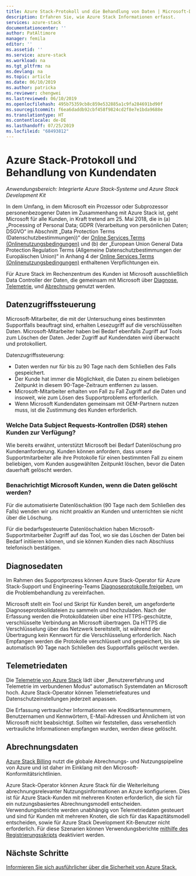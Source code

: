 ```yaml
---
title: Azure Stack-Protokoll und die Behandlung von Daten | Microsoft-Dokumentation
description: Erfahren Sie, wie Azure Stack Informationen erfasst.
services: azure-stack
documentationcenter: ''
author: PatAltimore
manager: femila
editor: ''
ms.assetid: ''
ms.service: azure-stack
ms.workload: na
ms.tgt_pltfrm: na
ms.devlang: na
ms.topic: article
ms.date: 06/10/2019
ms.author: patricka
ms.reviewer: chengwei
ms.lastreviewed: 06/10/2019
ms.openlocfilehash: 495b75359cb8c859e532885a1c9fa284691bd90f
ms.sourcegitcommit: f6ea6daddb92cbf458f9824cd2f8e7e1bda9688e
ms.translationtype: HT
ms.contentlocale: de-DE
ms.lasthandoff: 07/25/2019
ms.locfileid: "68493812"
---
```

# <a name="azure-stack-log-and-customer-data-handling"></a>Azure Stack-Protokoll und Behandlung von Kundendaten 
*Anwendungsbereich: Integrierte Azure Stack-Systeme und Azure Stack Development Kit*  

In dem Umfang, in dem Microsoft ein Prozessor oder Subprozessor personenbezogener Daten im Zusammenhang mit Azure Stack ist, geht Microsoft für alle Kunden, in Kraft tretend am 25. Mai 2018, die in (a) „Processing of Personal Data; GDPR (Verarbeitung von persönlichen Daten; DSGVO“ im Abschnitt „Data Protection Terms (Datenschutzbestimmungen))“ der [Online Services Terms (Onlinenutzungsbedingungen)](http://www.microsoftvolumelicensing.com/DocumentSearch.aspx?Mode=3&DocumentTypeId=31) und (b) der „European Union General Data Protection Regulation Terms (Allgemeine Datenschutzbestimmungen der Europäischen Union)“ in Anhang 4 der [Online Services Terms (Onlinenutzungsbedingungen)](http://www.microsoftvolumelicensing.com/DocumentSearch.aspx?Mode=3&DocumentTypeId=31) enthaltenen Verpflichtungen ein. 

Für Azure Stack im Rechenzentrum des Kunden ist Microsoft ausschließlich Data Controller der Daten, die gemeinsam mit Microsoft über [Diagnose](azure-stack-configure-on-demand-diagnostic-log-collection.md#using-pep), [Telemetrie](azure-stack-telemetry.md), und [Abrechnung](azure-stack-usage-reporting.md) genutzt werden.  

## <a name="data-access-controls"></a>Datenzugriffssteuerung 
Microsoft-Mitarbeiter, die mit der Untersuchung eines bestimmten Supportfalls beauftragt sind, erhalten Lesezugriff auf die verschlüsselten Daten. Microsoft-Mitarbeiter haben bei Bedarf ebenfalls Zugriff auf Tools zum Löschen der Daten. Jeder Zugriff auf Kundendaten wird überwacht und protokolliert.  

Datenzugriffssteuerung:
- Daten werden nur für bis zu 90 Tage nach dem Schließen des Falls gespeichert.
- Der Kunde hat immer die Möglichkeit, die Daten zu einem beliebigen Zeitpunkt in diesem 90-Tage-Zeitraum entfernen zu lassen.
- Microsoft-Mitarbeiter erhalten von Fall zu Fall Zugriff auf die Daten und insoweit, wie zum Lösen des Supportproblems erforderlich. 
- Wenn Microsoft Kundendaten gemeinsam mit OEM-Partnern nutzen muss, ist die Zustimmung des Kunden erforderlich.  

### <a name="what-data-subject-requests-dsr-controls-do-customers-have"></a>Welche Data Subject Requests-Kontrollen (DSR) stehen Kunden zur Verfügung?
Wie bereits erwähnt, unterstützt Microsoft bei Bedarf Datenlöschung pro Kundenanforderung. Kunden können anfordern, dass unsere Supportmitarbeiter alle ihre Protokolle für einen bestimmten Fall zu einem beliebigen, vom Kunden ausgewählten Zeitpunkt löschen, bevor die Daten dauerhaft gelöscht werden.  

### <a name="does-microsoft-notify-customers-when-the-data-is-deleted"></a>Benachrichtigt Microsoft Kunden, wenn die Daten gelöscht werden?
Für die automatisierte Datenlöschaktion (90 Tage nach dem Schließen des Falls) wenden wir uns nicht proaktiv an Kunden und unterrichten sie nicht über die Löschung. 

Für die bedarfsgesteuerte Datenlöschaktion haben Microsoft-Supportmitarbeiter Zugriff auf das Tool, wo sie das Löschen der Daten bei Bedarf initiieren können, und sie können Kunden dies nach Abschluss telefonisch bestätigen.

## <a name="diagnostic-data"></a>Diagnosedaten
Im Rahmen des Supportprozess können Azure Stack-Operator für Azure Stack-Support und Engineering-Teams [Diagnoseprotokolle freigeben](azure-stack-configure-on-demand-diagnostic-log-collection.md#using-pep), um die Problembehandlung zu vereinfachen.

Microsoft stellt ein Tool und Skript für Kunden bereit, um angeforderte Diagnoseprotokolldateien zu sammeln und hochzuladen. Nach der Erfassung werden die Protokolldateien über eine HTTPS-geschützte, verschlüsselte Verbindung an Microsoft übertragen. Da HTTPS die Verschlüsselung über das Netzwerk bereitstellt, ist während der Übertragung kein Kennwort für die Verschlüsselung erforderlich. Nach Empfangen werden die Protokolle verschlüsselt und gespeichert, bis sie automatisch 90 Tage nach Schließen des Supportfalls gelöscht werden.

## <a name="telemetry-data"></a>Telemetriedaten
Die [Telemetrie von Azure Stack](azure-stack-telemetry.md) lädt über „Benutzererfahrung und Telemetrie im verbundenen Modus“ automatisch Systemdaten an Microsoft hoch. Azure Stack-Operator können Telemetriefeatures und Datenschutzeinstellungen jederzeit anpassen.

Die Erfassung vertraulicher Informationen wie Kreditkartennummern, Benutzernamen und Kennwörtern, E-Mail-Adressen und Ähnlichem ist von Microsoft nicht beabsichtigt. Sollten wir feststellen, dass versehentlich vertrauliche Informationen empfangen wurden, werden diese gelöscht. 

## <a name="billing-data"></a>Abrechnungsdaten
[Azure Stack Billing](azure-stack-usage-reporting.md) nutzt die globale Abrechnungs- und Nutzungspipeline von Azure und ist daher im Einklang mit den Microsoft-Konformitätsrichtlinien.

Azure Stack-Operator können Azure Stack für die Weiterleitung abrechnungsrelevanter Nutzungsinformationen an Azure konfigurieren. Dies ist für Azure Stack-Kunden mit mehreren Knoten erforderlich, die sich für ein nutzungsbasiertes Abrechnungsmodell entscheiden. Verwendungsberichte werden unabhängig von Telemetriedaten gesteuert und sind für Kunden mit mehreren Knoten, die sich für das Kapazitätsmodell entscheiden, sowie für Azure Stack Development Kit-Benutzer nicht erforderlich. Für diese Szenarien können Verwendungsberichte [mithilfe des Registrierungsskripts](azure-stack-usage-reporting.md) deaktiviert werden.


## <a name="next-steps"></a>Nächste Schritte 
[Informieren Sie sich ausführlicher über die Sicherheit von Azure Stack.](azure-stack-security-foundations.md) 
